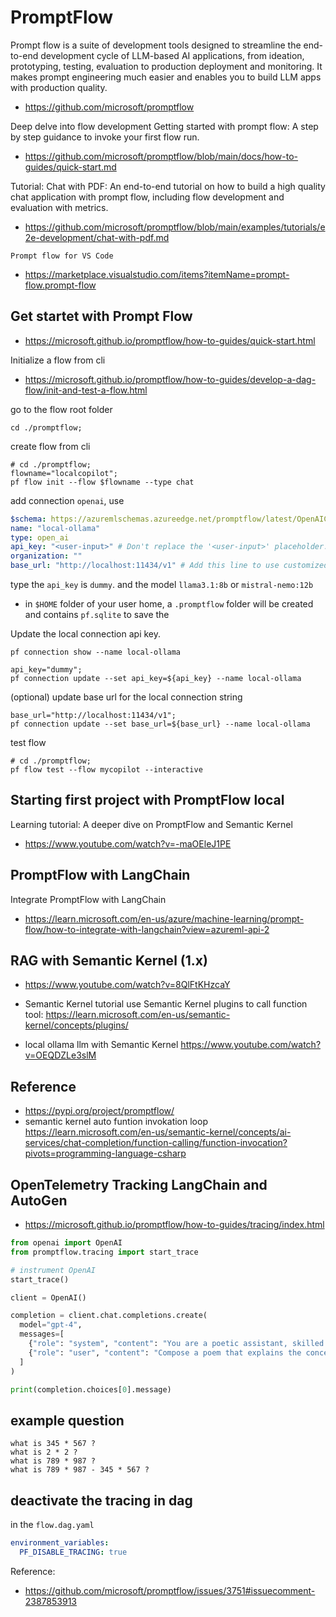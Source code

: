 # PromptFlow
Prompt flow is a suite of development tools designed to streamline the end-to-end development cycle of LLM-based AI applications, from ideation, prototyping, testing, evaluation to production deployment and monitoring. It makes prompt engineering much easier and enables you to build LLM apps with production quality.

* https://github.com/microsoft/promptflow

Deep delve into flow development
Getting started with prompt flow: A step by step guidance to invoke your first flow run.
* https://github.com/microsoft/promptflow/blob/main/docs/how-to-guides/quick-start.md

Tutorial: Chat with PDF: An end-to-end tutorial on how to build a high quality chat application with prompt flow, including flow development and evaluation with metrics.
* https://github.com/microsoft/promptflow/blob/main/examples/tutorials/e2e-development/chat-with-pdf.md

`Prompt flow for VS Code`
* https://marketplace.visualstudio.com/items?itemName=prompt-flow.prompt-flow

## Get startet with Prompt Flow
* https://microsoft.github.io/promptflow/how-to-guides/quick-start.html

Initialize a flow from cli
* https://microsoft.github.io/promptflow/how-to-guides/develop-a-dag-flow/init-and-test-a-flow.html

go to the flow root folder
```shell
cd ./promptflow;
```

create flow from cli
```shell
# cd ./promptflow;
flowname="localcopilot";
pf flow init --flow $flowname --type chat
```

add connection `openai`, use 
```yaml
$schema: https://azuremlschemas.azureedge.net/promptflow/latest/OpenAIConnection.schema.json
name: "local-ollama"
type: open_ai
api_key: "<user-input>" # Don't replace the '<user-input>' placeholder. The application will prompt you to enter a value when it runs.
organization: ""
base_url: "http://localhost:11434/v1" # Add this line to use customized API base
``` 
type the `api_key` is `dummy`.
and the model `llama3.1:8b` or `mistral-nemo:12b` 

* in `$HOME` folder of your user home, a `.promptflow` folder will be created and contains `pf.sqlite` to save the 

Update the local connection api key.
```shell
pf connection show --name local-ollama

api_key="dummy";
pf connection update --set api_key=${api_key} --name local-ollama
```

(optional) update base url for the local connection string
```shell
base_url="http://localhost:11434/v1";
pf connection update --set base_url=${base_url} --name local-ollama
```

test flow
```shell
# cd ./promptflow;
pf flow test --flow mycopilot --interactive
```

## Starting first project with PromptFlow local
Learning tutorial: A deeper dive on PromptFlow and Semantic Kernel
* https://www.youtube.com/watch?v=-maOEleJ1PE

## PromptFlow with LangChain
Integrate PromptFlow with LangChain
* https://learn.microsoft.com/en-us/azure/machine-learning/prompt-flow/how-to-integrate-with-langchain?view=azureml-api-2


## RAG with Semantic Kernel (1.x)
* https://www.youtube.com/watch?v=8QlFtKHzcaY

* Semantic Kernel tutorial 
use Semantic Kernel plugins to call function tool: https://learn.microsoft.com/en-us/semantic-kernel/concepts/plugins/

* local ollama llm with Semantic Kernel https://www.youtube.com/watch?v=OEQDZLe3slM

## Reference
* https://pypi.org/project/promptflow/
* semantic kernel auto funtion invokation loop https://learn.microsoft.com/en-us/semantic-kernel/concepts/ai-services/chat-completion/function-calling/function-invocation?pivots=programming-language-csharp

## OpenTelemetry Tracking LangChain and AutoGen
* https://microsoft.github.io/promptflow/how-to-guides/tracing/index.html

```python
from openai import OpenAI
from promptflow.tracing import start_trace

# instrument OpenAI
start_trace()

client = OpenAI()

completion = client.chat.completions.create(
  model="gpt-4",
  messages=[
    {"role": "system", "content": "You are a poetic assistant, skilled in explaining complex programming concepts with creative flair."},
    {"role": "user", "content": "Compose a poem that explains the concept of recursion in programming."}
  ]
)

print(completion.choices[0].message)
```

## example question
```
what is 345 * 567 ?
what is 2 * 2 ?
what is 789 * 987 ?
what is 789 * 987 - 345 * 567 ?
```

## deactivate the tracing in dag
in the `flow.dag.yaml`
```yaml
environment_variables:
  PF_DISABLE_TRACING: true
```
Reference:
* https://github.com/microsoft/promptflow/issues/3751#issuecomment-2387853913


